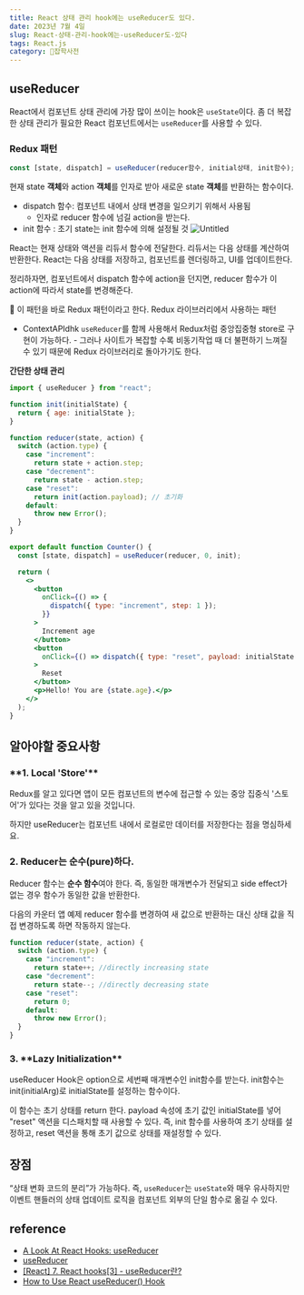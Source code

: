```yaml
---
title: React 상태 관리 hook에는 useReducer도 있다.
date: 2023년 7월 4일
slug: React-상태-관리-hook에는-useReducer도-있다
tags: React.js
category: 🙏잡학사전
---
```


## useReducer

React에서 컴포넌트 상태 관리에 가장 많이 쓰이는 hook은 `useState`이다. 좀 더 복잡한 상태 관리가 필요한 React 컴포넌트에서는 `useReducer`를 사용할 수 있다.

### Redux 패턴

```jsx
const [state, dispatch] = useReducer(reducer함수, initial상태, init함수);
```

현재 state **객체**와 action **객체**를 인자로 받아 새로운 state **객체**를 반환하는 함수이다.

- dispatch 함수: 컴포넌트 내에서 상태 변경을 일으키기 위해서 사용됨
  - 인자로 reducer 함수에 넘길 action을 받는다.
- init 함수 : 초기 state는 init 함수에 의해 설정될 것
  ![Untitled](https://github.com/shyjnnn/shyjnnn.dev/assets/81355590/cf7008e4-0529-44ce-bf8f-7551661268c4)

React는 현재 상태와 액션을 리듀서 함수에 전달한다. 리듀서는 다음 상태를 계산하여 반환한다. React는 다음 상태를 저장하고, 컴포넌트를 렌더링하고, UI를 업데이트한다.

정리하자면, 컴포넌트에서 dispatch 함수에 action을 던지면, reducer 함수가 이 action에 따라서 state를 변경해준다.

<aside>
🥴 이 패턴을 바로 Redux 패턴이라고 한다. Redux 라이브러리에서 사용하는 패턴

- ContextAPIdhk `useReducer`를 함께 사용해서 Redux처럼 중앙집중형 store로 구현이 가능하다. - 그러나 사이트가 복잡할 수록 비동기작업 때 더 불편하기 느껴질 수 있기 때문에 Redux 라이브러리로 돌아가기도 한다.
</aside>

**간단한 상태 관리**

```jsx
import { useReducer } from "react";

function init(initialState) {
  return { age: initialState };
}

function reducer(state, action) {
  switch (action.type) {
    case "increment":
      return state + action.step;
    case "decrement":
      return state - action.step;
    case "reset":
      return init(action.payload); // 초기화
    default:
      throw new Error();
  }
}

export default function Counter() {
  const [state, dispatch] = useReducer(reducer, 0, init);

  return (
    <>
      <button
        onClick={() => {
          dispatch({ type: "increment", step: 1 });
        }}
      >
        Increment age
      </button>
      <button
        onClick={() => dispatch({ type: "reset", payload: initialState })}
      >
        Reset
      </button>
      <p>Hello! You are {state.age}.</p>
    </>
  );
}
```

## 알아야할 중요사항

### \***\*1. Local 'Store'\*\***

Redux를 알고 있다면 앱이 모든 컴포넌트의 변수에 접근할 수 있는 중앙 집중식 '스토어'가 있다는 것을 알고 있을 것입니다.

하지만 useReducer는 컴포넌트 내에서 로컬로만 데이터를 저장한다는 점을 명심하세요.

### 2. Reducer는 순수(pure)하다.

Reducer 함수는 **순수 함수**여야 한다. 즉, 동일한 매개변수가 전달되고 side effect가 없는 경우 함수가 동일한 값을 반환한다.

다음의 카운터 앱 예제 reducer 함수를 변경하여 새 값으로 반환하는 대신 상태 값을 직접 변경하도록 하면 작동하지 않는다.

```jsx
function reducer(state, action) {
  switch (action.type) {
    case "increment":
      return state++; //directly increasing state
    case "decrement":
      return state--; //directly decreasing state
    case "reset":
      return 0;
    default:
      throw new Error();
  }
}
```

### 3. \***\*Lazy Initialization\*\***

useReducer Hook은 option으로 세번째 매개변수인 init함수를 받는다. init함수는 init(initialArg)로 initialState를 설정하는 함수이다.

이 함수는 초기 상태를 return 한다. payload 속성에 초기 값인 initialState를 넣어 "reset" 액션을 디스패치할 때 사용할 수 있다. 즉, init 함수를 사용하여 초기 상태를 설정하고, reset 액션을 통해 초기 값으로 상태를 재설정할 수 있다.

## 장점

“상태 변화 코드의 분리”가 가능하다. 즉, `useReducer`는 `useState`와 매우 유사하지만 이벤트 핸들러의 상태 업데이트 로직을 컴포넌트 외부의 단일 함수로 옮길 수 있다.

## reference

- [A Look At React Hooks: useReducer](https://lo-victoria.com/a-look-at-react-hooks-usereducer)
- [useReducer](https://react.dev/reference/react/useReducer)
- [[React] 7. React hooks[3] - useReducer란?](https://goddaehee.tistory.com/311)
- [How to Use React useReducer() Hook](https://dmitripavlutin.com/react-usereducer/)
